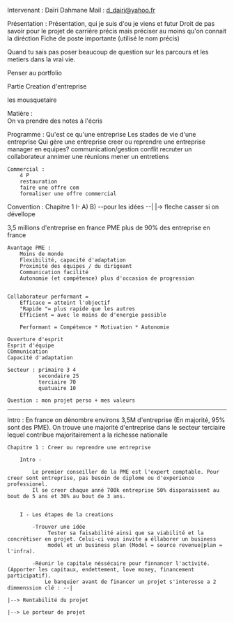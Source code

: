 Intervenant : Daïri Dahmane 
	   Mail : d_dairi@yahoo.fr


Présentation :
	Présentation, qui je suis d'ou je viens et futur
	Droit de pas savoir pour le projet de carrière précis mais préciser au moins qu'on connait la diréction
	Fiche de poste importante (utilisé le nom précis)



Quand tu sais pas poser beaucoup de question sur les parcours et les metiers dans la vrai vie.

Penser au portfolio

Partie Creation d'entreprise

les mousquetaire 


Matière :  
	On va prendre des notes à l'écris


Programme :
	Qu'est ce qu'une entreprise
	Les stades de vie d'une entreprise
	Qui gère une entreprise
	creer ou reprendre une entreprise
	manager en equipes?
	communication/gestion conflit
	recruter un collaborateur
	annimer une réunions
	mener un entretiens


	Commercial :
		4 P
		restauration
		faire une offre com
		formaliser une offre commercial

Convention :
	Chapitre 1
		I-
			A)
			B)
				--pour les idées
				--|
				  |-> fleche casser si on dévellope 

3,5 millions d'entreprise en france
	PME plus de 90% des entreprise en france

	Avantage PME :
		Moins de monde 
		Flexibilité, capacité d'adaptation 
		Proximité des équipes / du dirigeant
		Communication facilité
		Autonomie (et compétence) plus d'occasion de progression


	Collaborateur performant = 
		Efficace = atteint l'objectif
		"Rapide "= plus rapide que les autres
		Efficient = avec le moins de d'energie possible
		
		Performant = Compétence * Motivation * Autonomie 

	Ouverture d'esprit
	Esprit d'équipe
	COmmunication		
	Capacité d'adaptation

	Secteur : primaire 3 4
			  secondaire 25
			  terciaire 70
			  quatuaire 10

	Question : mon projet perso + mes valeurs 












--------------------------------------------------------------------------------------------------------------------------------------------------------------------


Intro :
	En france on dénombre environs 3,5M d'entreprise (En majorité, 95% sont des PME).
	On trouve une majorité d'entreprise dans le secteur terciaire lequel contribue majoritairement a la richesse nationalle


	Chapitre 1 : Creer ou reprendre une entreprise

		Intro - 
		
			Le premier conseiller de la PME est l'expert comptable. Pour creer sont entreprise, pas besoin de diplome ou d'experience professionel.
			Il se creer chaque anné 700k entreprise 50% disparaissent au bout de 5 ans et 30% au bout de 3 ans.
			

		I - Les étapes de la creations

			-Trouver une idée
				 Tester sa faisabilité ainsi que sa viabilité et la concrétiser en projet. Celui-ci vous invite a éllaborer un business
				 model et un business plan (Model = source revenue|plan = l'infra).

			-Réunir le capitale néssécaire pour finnancer l'activité. (Apporter les capitaux, endettement, love money, financement participatif).
				Le banquier avant de financer un projet s'interesse a 2 dimmenssion clé : --|
																							|--> Rentabilité du projet
																							|--> Le porteur de projet
				
